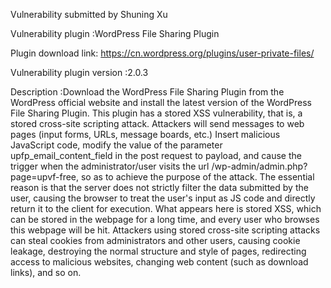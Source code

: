 Vulnerability submitted by Shuning Xu

Vulnerability plugin :WordPress File Sharing Plugin

Plugin download link: https://cn.wordpress.org/plugins/user-private-files/

Vulnerability plugin version :2.0.3

Description :Download the WordPress File Sharing Plugin from the WordPress official website and install the latest version of the WordPress File Sharing Plugin. This plugin has a stored XSS vulnerability, that is, a stored cross-site scripting attack. Attackers will send messages to web pages (input forms, URLs, message boards, etc.) Insert malicious JavaScript code, modify the value of the parameter upfp_email_content_field in the post request to payload, and cause the trigger when the administrator/user visits the url /wp-admin/admin.php?page=upvf-free, so as to achieve the purpose of the attack. The essential reason is that the server does not strictly filter the data submitted by the user, causing the browser to treat the user's input as JS code and directly return it to the client for execution. What appears here is stored XSS, which can be stored in the webpage for a long time, and every user who browses this webpage will be hit. Attackers using stored cross-site scripting attacks can steal cookies from administrators and other users, causing cookie leakage, destroying the normal structure and style of pages, redirecting access to malicious websites, changing web content (such as download links), and so on.
